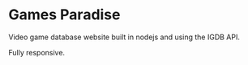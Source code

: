 # Games Paradise
Video game database website built in nodejs and using the IGDB API.

Fully responsive.
